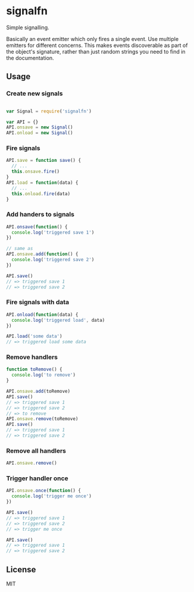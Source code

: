 # signalfn

Simple signalling.

Basically an event emitter which only fires a single event. Use multiple emitters for different concerns. This makes events discoverable as part of the object's signature, rather than just random strings you need to find in the documentation.

## Usage

### Create new signals

```js

var Signal = require('signalfn')

var API = {}
API.onsave = new Signal()
API.onload = new Signal()

```

### Fire signals

```js
API.save = function save() {
  // ...
  this.onsave.fire()
}
API.load = function(data) {
  // ...
  this.onload.fire(data)
}
```

### Add handers to signals

```js
API.onsave(function() {
  console.log('triggered save 1')
})

// same as
API.onsave.add(function() {
  console.log('triggered save 2')
})

API.save()
// => triggered save 1
// => triggered save 2
```

### Fire signals with data

```js
API.onload(function(data) {
  console.log('triggered load', data)
})

API.load('some data')
// => triggered load some data
```
### Remove handlers

```js
function toRemove() {
  console.log('to remove')
}

API.onsave.add(toRemove)
API.save()
// => triggered save 1
// => triggered save 2
// => to remove
API.onsave.remove(toRemove)
API.save()
// => triggered save 1
// => triggered save 2
```

### Remove all handlers

```js
API.onsave.remove()
```

### Trigger handler once

```js
API.onsave.once(function() {
  console.log('trigger me once')
})

API.save()
// => triggered save 1
// => triggered save 2
// => trigger me once

API.save()
// => triggered save 1
// => triggered save 2
```

## License

MIT
